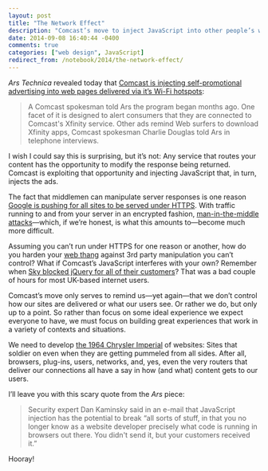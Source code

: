 ```yaml
---
layout: post
title: "The Network Effect"
description: "Comcast’s move to inject JavaScript into other people’s web pages via their XFinity routers only serves to remind us—yet again—that we don’t control how our sites are delivered or what our users see."
date: 2014-09-08 16:40:44 -0400
comments: true
categories: ["web design", JavaScript]
redirect_from: /notebook/2014/the-network-effect/
---
```


<cite>Ars Technica</cite> revealed today that [Comcast is injecting self-promotional advertising into web pages delivered via it’s Wi-Fi hotspots](http://arstechnica.com/tech-policy/2014/09/why-comcasts-javascript-ad-injections-threaten-security-net-neutrality/):

<blockquote cite="http://arstechnica.com/tech-policy/2014/09/why-comcasts-javascript-ad-injections-threaten-security-net-neutrality/">
	<p>A Comcast spokesman told Ars the program began months ago. One facet of it is designed to alert consumers that they are connected to Comcast's Xfinity service. Other ads remind Web surfers to download Xfinity apps, Comcast spokesman Charlie Douglas told Ars in telephone interviews.</p>
</blockquote>
	
I wish I could say this is surprising, but it’s not: Any service that routes your content has the opportunity to modify the response being returned. Comcast is exploiting that opportunity and injecting JavaScript that, in turn, injects the ads.

<!-- more -->

The fact that middlemen can manipulate server responses is one reason [Google is pushing for all sites to be served under HTTPS](https://www.youtube.com/watch?v=cBhZ6S0PFCY). With traffic running to and from your server in an encrypted fashion, [man-in-the-middle attacks](http://en.wikipedia.org/wiki/Man-in-the-middle_attack)—which, if we’re honest, is what this amounts to—become much more difficult.

Assuming you can’t run under HTTPS for one reason or another, how do you harden your [web thang](https://adactio.com/journal/6246) against 3rd party manipulation you can’t control? What if Comcast’s JavaScript interferes with your own? Remember when [Sky blocked jQuery for all of their customers](http://www.theguardian.com/technology/2014/jan/28/sky-broadband-blocks-jquery-web-critical-plugin)? That was a bad couple of hours for most UK-based internet users.

Comcast’s move only serves to remind us—yet again—that we don’t control how our sites are delivered or what our users see. Or rather we do, but only up to a point. So rather than focus on some ideal experience we expect everyone to have, we must focus on building great experiences that work in a variety of contexts and situations.

We need to develop [the 1964 Chrysler Imperial](http://en.wikipedia.org/wiki/Demolition_derby#Vehicles) of websites: Sites that soldier on even when they are getting pummeled from all sides. After all, browsers, plug-ins, users, networks, and, yes, even the very routers that deliver our connections all have a say in how (and what) content gets to our users.

I’ll leave you with this scary quote from the <cite>Ars</cite> piece:

<blockquote cite="http://arstechnica.com/tech-policy/2014/09/why-comcasts-javascript-ad-injections-threaten-security-net-neutrality/">
	<p>Security expert Dan Kaminsky said in an e-mail that JavaScript injection has the potential to break “all sorts of stuff, in that you no longer know as a website developer precisely what code is running in browsers out there. You didn't send it, but your customers received it.”</p>
</blockquote>
	
Hooray!